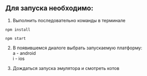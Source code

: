 ## Для запуска необходимо:

1. Выполнить последовательно команды в терминале

```shell
npm install
```

```shell
npm start
```
2. В появившемся диалоге выбрать запускаемую платформу:  
a - android  
i - ios

3. Дождаться запуска эмулятора и смотреть котов
